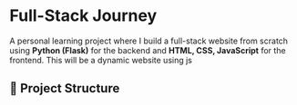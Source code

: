 # Full-Stack Journey

A personal learning project where I build a full-stack website from scratch using **Python (Flask)** for the backend and **HTML, CSS, JavaScript** for the frontend.
This will be a dynamic website using js

## 🧩 Project Structure
